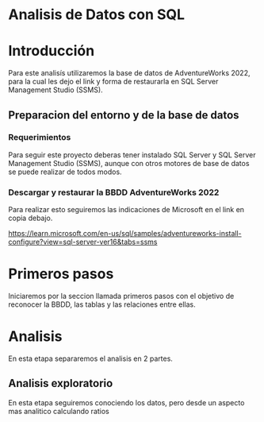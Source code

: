 # Analisis de Datos con SQL

# Introducción

Para este analisís utilizaremos la base de datos de AdventureWorks 2022, para la cual les dejo el link y forma de restaurarla en SQL Server Management Studio (SSMS).

## Preparacion del entorno y de la base de datos 

### Requerimientos

Para seguir este proyecto deberas tener instalado SQL Server y SQL Server Management Studio (SSMS), aunque con otros motores de base de datos se puede realizar de todos modos.

### Descargar y restaurar la BBDD AdventureWorks 2022

Para realizar esto seguiremos las indicaciones de Microsoft en el link en copia debajo.

https://learn.microsoft.com/en-us/sql/samples/adventureworks-install-configure?view=sql-server-ver16&tabs=ssms

# Primeros pasos

Iniciaremos por la seccion llamada primeros pasos con el objetivo de reconocer la BBDD, las tablas y las relaciones entre ellas.

# Analisis

En esta etapa separaremos el analisis en 2 partes. 

## Analisis exploratorio

En esta etapa seguiremos conociendo los datos, pero desde un aspecto mas analitico calculando ratios
